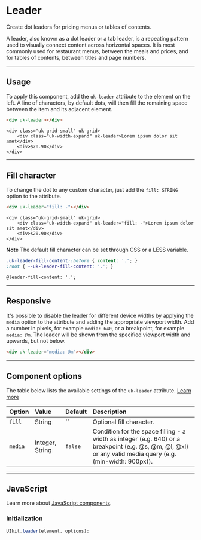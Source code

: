 # Leader

<p class="uk-text-lead">Create dot leaders for pricing menus or tables of contents.</p>

A leader, also known as a dot leader or a tab leader, is a repeating pattern used to visually connect content across horizontal spaces. It is most commonly used for restaurant menus, between the meals and prices, and for tables of contents, between titles and page numbers.

***

## Usage

To apply this component, add the `uk-leader` attribute to the element on the left. A line of characters, by default dots, will then fill the remaining space between the item and its adjacent element.

```html
<div uk-leader></div>
```

```example
<div class="uk-grid-small" uk-grid>
    <div class="uk-width-expand" uk-leader>Lorem ipsum dolor sit amet</div>
    <div>$20.90</div>
</div>
```

***

## Fill character

To change the dot to any custom character, just add the `fill: STRING` option to the attribute.

```html
<div uk-leader="fill: -"></div>
```

```example
<div class="uk-grid-small" uk-grid>
    <div class="uk-width-expand" uk-leader="fill: -">Lorem ipsum dolor sit amet</div>
    <div>$20.90</div>
</div>
```

**Note** The default fill character can be set through CSS or a LESS variable.

```css
.uk-leader-fill-content::before { content: '.'; }
:root { --uk-leader-fill-content: '.'; }
```

```less
@leader-fill-content: '.';
```

***

## Responsive

It's possible to disable the leader for different device widths by applying the `media` option to the attribute and adding the appropriate viewport width. Add a number in pixels, for example `media: 640`, or a breakpoint, for example `media: @m`. The leader will be shown from the specified viewport width and upwards, but not below.

```html
<div uk-leader="media: @m"></div>
```

***

## Component options

The table below lists the available settings of the `uk-leader` attribute. [Learn more](javascript.md#component-configuration)

| Option  | Value  | Default     | Description                                                                                             |
|:--------|:-------|:------------|:--------------------------------------------------------------------------------------------------------|
| `fill`  | String | ``          | Optional fill character.                                                                                |
| `media` | Integer, String | `false`     | Condition for the space filling - a width as integer (e.g. 640) or a breakpoint (e.g. @s, @m, @l, @xl) or any valid media query (e.g. (min-width: 900px)). |

***

## JavaScript

Learn more about [JavaScript components](javascript.md#programmatic-use).

### Initialization

```js
UIkit.leader(element, options);
```
